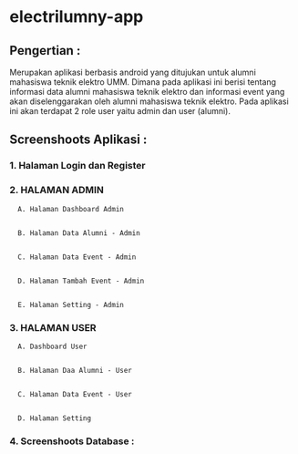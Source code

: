 # electrilumny-app

## Pengertian :
Merupakan aplikasi berbasis android yang ditujukan untuk alumni mahasiswa teknik elektro UMM. Dimana pada aplikasi ini berisi tentang informasi data alumni mahasiswa teknik elektro dan informasi event yang akan diselenggarakan oleh alumni mahasiswa teknik elektro.  Pada aplikasi ini akan terdapat 2 role user yaitu admin dan user (alumni).

## Screenshoots Aplikasi :

### 1. Halaman Login dan Register

### 2. HALAMAN ADMIN

      A. Halaman Dashboard Admin


      B. Halaman Data Alumni - Admin


      C. Halaman Data Event - Admin


      D. Halaman Tambah Event - Admin


      E. Halaman Setting - Admin
   
### 3. HALAMAN USER

      A. Dashboard User


      B. Halaman Daa Alumni - User


      C. Halaman Data Event - User


      D. Halaman Setting
      
### 4. Screenshoots Database :


